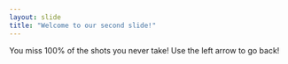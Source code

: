 ```yaml
---
layout: slide
title: "Welcome to our second slide!"
---
```

You miss 100% of the shots you never take!
Use the left arrow to go back!
